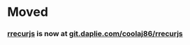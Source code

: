 # Moved
### [rrecurjs](https://git.daplie.com/coolaj86/rrecurjs) is now at [git.daplie.com/coolaj86/rrecurjs](https://git.daplie.com/coolaj86/rrecurjs)
